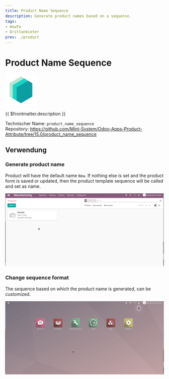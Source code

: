 ```yaml
---
title: Product Name Sequence
description: Generate product names based on a sequence.
tags:
- HowTo
- Drittanbieter
prev: ./product
---
```

# Product Name Sequence
![icon_oms_box](attachments/icons_odoo_mint_system.png)

{{ $frontmatter.description }}

Technischer Name: `product_name_sequence`\
Repository: <https://github.com/Mint-System/Odoo-Apps-Product-Attribute/tree/15.0/product_name_sequence>

## Verwendung

### Generate product name

Product will have the default name `New`. If nothing else is set and the product form is saved or updated, then the product template sequence will be called and set as name.

![Odoo App Product Name Sequence Generate](attachments/Odoo%20App%20Product%20Name%20Sequence%20Generate.gif)

### Change sequence format

The sequence based on which the product name is generated, can be customized.

![Odoo App Product Name Sequence Update](attachments/Odoo%20App%20Product%20Name%20Sequence%20Update.gif)